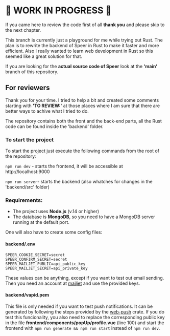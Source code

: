 # 🚧 WORK IN PROGRESS 🚧

If you came here to review the code first of all **thank you** and please skip to the next chapter.

This branch is currently just a playground for me while trying out Rust. The plan is to rewrite the backend of Speer in Rust to make it faster and more efficient. Also I really wanted to learn web development in Rust so this seemed like a great solution for that. 

If you are looking for the **actual source code of Speer** look at the **'main'** branch of this repository.

## For reviewers

Thank you for your time. I tried to help a bit and created some comments starting with **'TO REVIEW:'** at those places where I am sure that there are better ways to achive what I tried to do.

The repository contains both the front and the back-end parts, all the Rust code can be found inside the 'backend' folder.

### To start the project

To start the project just execute the following commands from the root of the repository:

`npm run dev` - starts the frontend, it will be accessible at http://localhost:9000

`npm run server`- starts the backend (also whatches for changes in the 'backend/src' folder)

### Requirements:

- The project uses **Node.js** (v.14 or higher)
- The database is **MongoDB**, so you need to have a MongoDB server running at the default port.

One will also have to create some config files:

#### backend/.env
```
SPEER_COOKIE_SECRET=secret
SPEER_CONFIRM_SECRET=secret
SPEER_MAILJET_PUBLIC=api_public_key
SPEER_MAILJET_SECRET=api_private_key
```
These values can be anything, except if you want to test out email sending. Then you need an account at [mailjet](https://mailjet.com) and use the provided keys.

#### backend/vapid.pem

This file is only needed if you want to test push notifications. It can be generated by following the steps provided by the [web-push](https://crates.io/crates/web-push) crate. If you do test this funcionality, you also need to replace the corresponding public key in the file **frontend/components/popUp/profile.vue** (line 100) and start the frontend with `npm run generate && npm run start` instead of `npm run dev`.